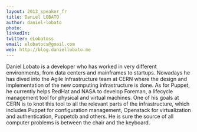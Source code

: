 ```yaml
---
layout: 2013_speaker_fr
title: Daniel LOBATO
author: daniel-lobato
photo:
linkedIn: 
twitter: eLobatoss
email: elobatocs@gmail.com
web: http://blog.daniellobato.me
---
```


Daniel Lobato is a developer who has worked in very different environments, from data centers and mainframes to startups. Nowadays he has dived into the Agile Infrastructure team at CERN where the design and implementation of the new computing infrastructure is done. As for Puppet, he currently helps RedHat and NASA to develop Foreman, a lifecycle management tool for physical and virtual machines. One of his goals at CERN is to knot this tool to all the relevant parts of the infrastructure, which includes Puppet for configuration management, Openstack for virtualization and authentication, Puppetdb and others. He is sure the source of all computer problems is between the chair and the keyboard.